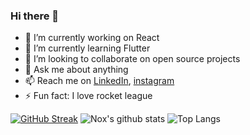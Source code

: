 ### Hi there 👋


- 🔭 I’m currently working on React
- 🌱 I’m currently learning Flutter
- 👯 I’m looking to collaborate on open source projects
- 💬 Ask me about anything
- 📫 Reach me on [LinkedIn](https://www.linkedin.com/in/nirmit-jatana/), [instagram](https://www.instagram.com/nirmit.j12/)
- ⚡ Fun fact: I love rocket league

[![GitHub Streak](http://github-readme-streak-stats.herokuapp.com?user=Nirmitjatana&theme=synthwave&hide_border=true)](https://git.io/streak-stats)
![Nox's github stats](https://github-readme-stats.vercel.app/api?username=Nirmitjatana&show_icons=true&hide_border=true&theme=tokyonight)
![Top Langs](https://github-readme-stats.vercel.app/api/top-langs/?username=Nirmitjatana&layout=compact&theme=tokyonight)
